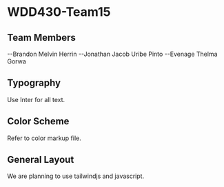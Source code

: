 # WDD430-Team15

## Team Members
--Brandon Melvin Herrin
--Jonathan Jacob Uribe Pinto
--Evenage Thelma Gorwa

## Typography
Use Inter for all text.

## Color Scheme
Refer to color markup file.

## General Layout
We are planning to use tailwindjs and javascript.



